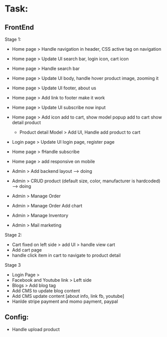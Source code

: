 # Task:

## FrontEnd
Stage 1:
- Home page > Handle navigation in header, CSS active tag on navigation
- Home page > Update UI search bar, login icon, cart icon
- Home page > Handle search bar
- Home page > Update UI body, handle hover product image, zooming it
- Home page > Update UI footer, about us
- Home page > Add link to footer make it work
- Home page > Update UI subscribe now input
- Home page > Add icon add to cart, show model popup add to cart show detail product
    - Product detail Model > Add UI, Handle add product to cart
- Login page > Update UI login page, register page
- Home page > fHandle subscribe
- Home page > add responsive on mobile


- Admin > Add backend layout   --> doing
- Admin > CRUD product (default size, color, manufacturer is hardcoded) --> doing
- Admin > Manage Order
- Admin > Manage Order Add chart
- Admin > Manage Inventory
- Admin > Mail marketing

Stage 2:
- Cart fixed on left side > add UI  > handle view cart
- Add cart page
- handle click item in cart to navigate to product detail

Stage 3
- Login Page >
- Facebook and Youtube link > Left side
- Blogs > Add blog tag
- Add CMS to update blog content
- Add CMS update content [about info, link fb, youtube]
- Hanlde stripe payment and momo payment, paypal

## Config:
- Handle upload product

